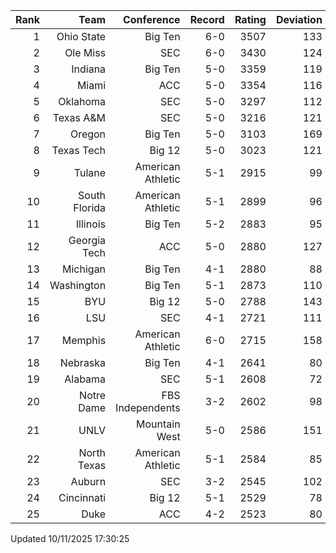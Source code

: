 | Rank  | Team                 | Conference           | Record   | Rating | Deviation |
| ---:  | ---:                 | ---:                 | ---:     | ---:   | ---:      |
| 1     | Ohio State           | Big Ten              | 6-0      | 3507   | 133       |
| 2     | Ole Miss             | SEC                  | 6-0      | 3430   | 124       |
| 3     | Indiana              | Big Ten              | 5-0      | 3359   | 119       |
| 4     | Miami                | ACC                  | 5-0      | 3354   | 116       |
| 5     | Oklahoma             | SEC                  | 5-0      | 3297   | 112       |
| 6     | Texas A&M            | SEC                  | 5-0      | 3216   | 121       |
| 7     | Oregon               | Big Ten              | 5-0      | 3103   | 169       |
| 8     | Texas Tech           | Big 12               | 5-0      | 3023   | 121       |
| 9     | Tulane               | American Athletic    | 5-1      | 2915   | 99        |
| 10    | South Florida        | American Athletic    | 5-1      | 2899   | 96        |
| 11    | Illinois             | Big Ten              | 5-2      | 2883   | 95        |
| 12    | Georgia Tech         | ACC                  | 5-0      | 2880   | 127       |
| 13    | Michigan             | Big Ten              | 4-1      | 2880   | 88        |
| 14    | Washington           | Big Ten              | 5-1      | 2873   | 110       |
| 15    | BYU                  | Big 12               | 5-0      | 2788   | 143       |
| 16    | LSU                  | SEC                  | 4-1      | 2721   | 111       |
| 17    | Memphis              | American Athletic    | 6-0      | 2715   | 158       |
| 18    | Nebraska             | Big Ten              | 4-1      | 2641   | 80        |
| 19    | Alabama              | SEC                  | 5-1      | 2608   | 72        |
| 20    | Notre Dame           | FBS Independents     | 3-2      | 2602   | 98        |
| 21    | UNLV                 | Mountain West        | 5-0      | 2586   | 151       |
| 22    | North Texas          | American Athletic    | 5-1      | 2584   | 85        |
| 23    | Auburn               | SEC                  | 3-2      | 2545   | 102       |
| 24    | Cincinnati           | Big 12               | 5-1      | 2529   | 78        |
| 25    | Duke                 | ACC                  | 4-2      | 2523   | 80        |

Updated 10/11/2025 17:30:25
